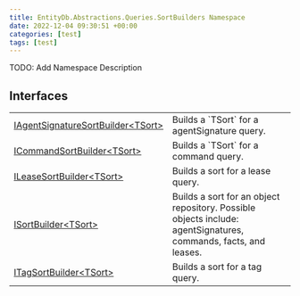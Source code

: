```yaml
---
title: EntityDb.Abstractions.Queries.SortBuilders Namespace
date: 2022-12-04 09:30:51 +00:00
categories: [test]
tags: [test]
---
```



TODO: Add Namespace Description

## Interfaces
<table><tr><td><!--/posts/dotnet-entitydb-abstractions-queries-sortbuilders-iagentsignaturesortbuilder`1--><a href='#'>IAgentSignatureSortBuilder&lt;TSort&gt;</a></td><td>
Builds a `TSort` for a agentSignature query.
</td></tr><tr><td><!--/posts/dotnet-entitydb-abstractions-queries-sortbuilders-icommandsortbuilder`1--><a href='#'>ICommandSortBuilder&lt;TSort&gt;</a></td><td>
Builds a `TSort` for a command query.
</td></tr><tr><td><!--/posts/dotnet-entitydb-abstractions-queries-sortbuilders-ileasesortbuilder`1--><a href='#'>ILeaseSortBuilder&lt;TSort&gt;</a></td><td>
Builds a sort for a lease query.
</td></tr><tr><td><!--/posts/dotnet-entitydb-abstractions-queries-sortbuilders-isortbuilder`1--><a href='#'>ISortBuilder&lt;TSort&gt;</a></td><td>
Builds a sort for an object repository. Possible objects include: agentSignatures, commands, facts, and leases.
</td></tr><tr><td><!--/posts/dotnet-entitydb-abstractions-queries-sortbuilders-itagsortbuilder`1--><a href='#'>ITagSortBuilder&lt;TSort&gt;</a></td><td>
Builds a sort for a tag query.
</td></tr></table>
